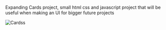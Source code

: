 Expanding Cards project, small html css and javascript project that will be useful when making an UI for bigger future projects

![Cardss](https://user-images.githubusercontent.com/110572346/209495840-a9454dac-8ff9-4694-8be0-2c3c6bfe4afe.gif)

